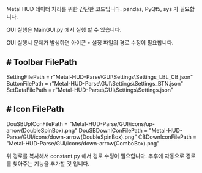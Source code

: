 Metal HUD 데이터 처리를 위한 간단한 코드입니다.
pandas, PyQt5, sys 가 필요합니다.

GUI 실행은 MainGUI.py 에서 실행 할 수 있습니다.

GUI 실행시 문제가 발생하면 아이콘 • 설정 파일의 경로 수정이 필요합니다.


## # Toolbar FilePath
SettingFilePath = r"Metal-HUD-Parse\GUI\Settings\Settings_LBL_CB.json"
ButtonFilePath = r"Metal-HUD-Parse\GUI\Settings\Settings_BTN.json"
SetDataFilePath = r"Metal-HUD-Parse\GUI\Settings\Settings.json"

## # Icon FilePath
DouSBUpIConFilePath = "Metal-HUD-Parse/GUI/icons/up-arrow(DoubleSpinBox).png"
DouSBDownIConFilePath = "Metal-HUD-Parse/GUI/icons/down-arrow(DoubleSpinBox).png"
CBDownIconFilePath = "Metal-HUD-Parse/GUI/icons/down-arrow(ComboBox).png"


위 경로를 복사해서 constant.py 에서 경로 수정이 필요합니다.
추후에 자동으로 경로를 찾아주는 기능을 추가할 것 입니다.